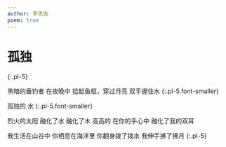 ```yaml
---
author: 李思逸
poem: true
---
```


# **孤独**
{:.pl-5}

黑暗的垂钓者
在夜晚中
拾起鱼框，穿过月亮
双手握住水
{:.pl-5.font-smaller}

孤独的
水
{:.pl-5.font-smaller}

烈火的太阳
融化了水
融化了木
高高的 在你的手心中
融化了我的双耳

我生活在山谷中
你栖息在海洋里
你翻身拨了拨水
我伸手拂了拂月
{:.pl-5}
